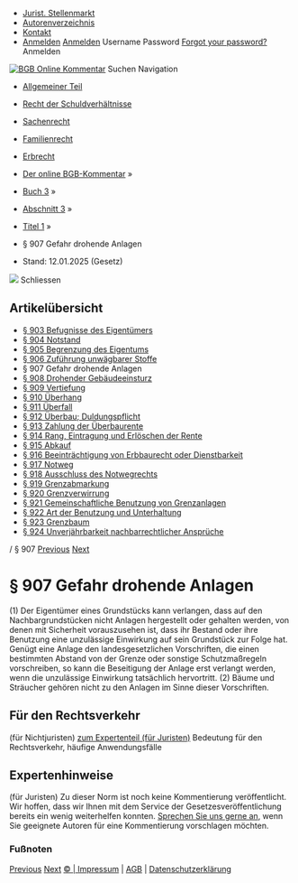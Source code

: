  * [Jurist. Stellenmarkt](https://bgb.kommentar.de/Buch-3/Abschnitt-3/Titel-1/</job-board> "Jurist. Stellenmarkt")
  * [Autorenverzeichnis](https://bgb.kommentar.de/Buch-3/Abschnitt-3/Titel-1/</Autorenverzeichnis> "Autorenverzeichnis")
  * [Kontakt](https://bgb.kommentar.de/Buch-3/Abschnitt-3/Titel-1/</Kontakt>)
  * [Anmelden](https://bgb.kommentar.de/Buch-3/Abschnitt-3/Titel-1/<#login> "show login form") [Anmelden](https://bgb.kommentar.de/Buch-3/Abschnitt-3/Titel-1/<#> "hide login form") Username Password
[Forgot your password?](https://bgb.kommentar.de/Buch-3/Abschnitt-3/Titel-1/</user/forgotpassword>) Anmelden 


[![BGB Online Kommentar](https://bgb.kommentar.de/extension/bgb/design/bgb/images/logo.png)](https://bgb.kommentar.de/Buch-3/Abschnitt-3/Titel-1/</> "BGB Online Kommentar")
Suchen
Navigation
  * [Allgemeiner Teil](https://bgb.kommentar.de/Buch-3/Abschnitt-3/Titel-1/</Buch-1>)
  * [Recht der Schuldverhältnisse](https://bgb.kommentar.de/Buch-3/Abschnitt-3/Titel-1/</Buch-2>)
  * [Sachenrecht](https://bgb.kommentar.de/Buch-3/Abschnitt-3/Titel-1/</Buch-3>)
  * [Familienrecht](https://bgb.kommentar.de/Buch-3/Abschnitt-3/Titel-1/</Buch-4>)
  * [Erbrecht](https://bgb.kommentar.de/Buch-3/Abschnitt-3/Titel-1/</Buch-5>)


  * [Der online BGB-Kommentar](https://bgb.kommentar.de/Buch-3/Abschnitt-3/Titel-1/</>) »
  * [Buch 3](https://bgb.kommentar.de/Buch-3/Abschnitt-3/Titel-1/</Buch-3>) »
  * [Abschnitt 3](https://bgb.kommentar.de/Buch-3/Abschnitt-3/Titel-1/</Buch-3/Abschnitt-3>) »
  * [Titel 1](https://bgb.kommentar.de/Buch-3/Abschnitt-3/Titel-1/</Buch-3/Abschnitt-3/Titel-1>) »
  * § 907 Gefahr drohende Anlagen 
  * Stand: 12.01.2025 (Gesetz) 


![](https://vg01.met.vgwort.de/na/1c9909529ead4f509072c06d9081a7d5)
Schliessen 
## Artikelübersicht
  * [ § 903 Befugnisse des Eigentümers ](https://bgb.kommentar.de/Buch-3/Abschnitt-3/Titel-1/</Buch-3/Abschnitt-3/Titel-1/Befugnisse-des-Eigentuemers>)
  * [ § 904 Notstand ](https://bgb.kommentar.de/Buch-3/Abschnitt-3/Titel-1/</Buch-3/Abschnitt-3/Titel-1/Notstand>)
  * [ § 905 Begrenzung des Eigentums ](https://bgb.kommentar.de/Buch-3/Abschnitt-3/Titel-1/</Buch-3/Abschnitt-3/Titel-1/Begrenzung-des-Eigentums>)
  * [ § 906 Zuführung unwägbarer Stoffe ](https://bgb.kommentar.de/Buch-3/Abschnitt-3/Titel-1/</Buch-3/Abschnitt-3/Titel-1/Zufuehrung-unwaegbarer-Stoffe>)
  * § 907 Gefahr drohende Anlagen 
  * [ § 908 Drohender Gebäudeeinsturz ](https://bgb.kommentar.de/Buch-3/Abschnitt-3/Titel-1/</Buch-3/Abschnitt-3/Titel-1/Drohender-Gebaeudeeinsturz>)
  * [ § 909 Vertiefung ](https://bgb.kommentar.de/Buch-3/Abschnitt-3/Titel-1/</Buch-3/Abschnitt-3/Titel-1/Vertiefung>)
  * [ § 910 Überhang ](https://bgb.kommentar.de/Buch-3/Abschnitt-3/Titel-1/</Buch-3/Abschnitt-3/Titel-1/Ueberhang>)
  * [ § 911 Überfall ](https://bgb.kommentar.de/Buch-3/Abschnitt-3/Titel-1/</Buch-3/Abschnitt-3/Titel-1/Ueberfall>)
  * [ § 912 Überbau; Duldungspflicht ](https://bgb.kommentar.de/Buch-3/Abschnitt-3/Titel-1/</Buch-3/Abschnitt-3/Titel-1/Ueberbau-Duldungspflicht>)
  * [ § 913 Zahlung der Überbaurente ](https://bgb.kommentar.de/Buch-3/Abschnitt-3/Titel-1/</Buch-3/Abschnitt-3/Titel-1/Zahlung-der-Ueberbaurente>)
  * [ § 914 Rang, Eintragung und Erlöschen der Rente ](https://bgb.kommentar.de/Buch-3/Abschnitt-3/Titel-1/</Buch-3/Abschnitt-3/Titel-1/Rang-Eintragung-und-Erloeschen-der-Rente>)
  * [ § 915 Abkauf ](https://bgb.kommentar.de/Buch-3/Abschnitt-3/Titel-1/</Buch-3/Abschnitt-3/Titel-1/Abkauf>)
  * [ § 916 Beeinträchtigung von Erbbaurecht oder Dienstbarkeit ](https://bgb.kommentar.de/Buch-3/Abschnitt-3/Titel-1/</Buch-3/Abschnitt-3/Titel-1/Beeintraechtigung-von-Erbbaurecht-oder-Dienstbarkeit>)
  * [ § 917 Notweg ](https://bgb.kommentar.de/Buch-3/Abschnitt-3/Titel-1/</Buch-3/Abschnitt-3/Titel-1/Notweg>)
  * [ § 918 Ausschluss des Notwegrechts ](https://bgb.kommentar.de/Buch-3/Abschnitt-3/Titel-1/</Buch-3/Abschnitt-3/Titel-1/Ausschluss-des-Notwegrechts>)
  * [ § 919 Grenzabmarkung ](https://bgb.kommentar.de/Buch-3/Abschnitt-3/Titel-1/</Buch-3/Abschnitt-3/Titel-1/Grenzabmarkung>)
  * [ § 920 Grenzverwirrung ](https://bgb.kommentar.de/Buch-3/Abschnitt-3/Titel-1/</Buch-3/Abschnitt-3/Titel-1/Grenzverwirrung>)
  * [ § 921 Gemeinschaftliche Benutzung von Grenzanlagen ](https://bgb.kommentar.de/Buch-3/Abschnitt-3/Titel-1/</Buch-3/Abschnitt-3/Titel-1/Gemeinschaftliche-Benutzung-von-Grenzanlagen>)
  * [ § 922 Art der Benutzung und Unterhaltung ](https://bgb.kommentar.de/Buch-3/Abschnitt-3/Titel-1/</Buch-3/Abschnitt-3/Titel-1/Art-der-Benutzung-und-Unterhaltung>)
  * [ § 923 Grenzbaum ](https://bgb.kommentar.de/Buch-3/Abschnitt-3/Titel-1/</Buch-3/Abschnitt-3/Titel-1/Grenzbaum>)
  * [ § 924 Unverjährbarkeit nachbarrechtlicher Ansprüche ](https://bgb.kommentar.de/Buch-3/Abschnitt-3/Titel-1/</Buch-3/Abschnitt-3/Titel-1/Unverjaehrbarkeit-nachbarrechtlicher-Ansprueche>)


/ § 907 
[Previous](https://bgb.kommentar.de/Buch-3/Abschnitt-3/Titel-1/</Buch-3/Abschnitt-3/Titel-1/Zufuehrung-unwaegbarer-Stoffe> "§ 906 Zuführung unwägbarer Stoffe") [Next](https://bgb.kommentar.de/Buch-3/Abschnitt-3/Titel-1/</Buch-3/Abschnitt-3/Titel-1/Drohender-Gebaeudeeinsturz> "§ 908 Drohender Gebäudeeinsturz")
# § 907 Gefahr drohende Anlagen
(1) Der Eigentümer eines Grundstücks kann verlangen, dass auf den Nachbargrundstücken nicht Anlagen hergestellt oder gehalten werden, von denen mit Sicherheit vorauszusehen ist, dass ihr Bestand oder ihre Benutzung eine unzulässige Einwirkung auf sein Grundstück zur Folge hat. Genügt eine Anlage den landesgesetzlichen Vorschriften, die einen bestimmten Abstand von der Grenze oder sonstige Schutzmaßregeln vorschreiben, so kann die Beseitigung der Anlage erst verlangt werden, wenn die unzulässige Einwirkung tatsächlich hervortritt.
(2) Bäume und Sträucher gehören nicht zu den Anlagen im Sinne dieser Vorschriften.
## Für den Rechtsverkehr 
(für Nichtjuristen)
[zum Expertenteil (für Juristen)](https://bgb.kommentar.de/Buch-3/Abschnitt-3/Titel-1/<#expertenhinweise>)
Bedeutung für den Rechtsverkehr, häufige Anwendungsfälle
## Expertenhinweise
(für Juristen)
Zu dieser Norm ist noch keine Kommentierung veröffentlicht. Wir hoffen, dass wir Ihnen mit dem Service der Gesetzesveröffentlichung bereits ein wenig weiterhelfen konnten. [Sprechen Sie uns gerne an](https://bgb.kommentar.de/Buch-3/Abschnitt-3/Titel-1/</Kontakt>), wenn Sie geeignete Autoren für eine Kommentierung vorschlagen möchten. 
### Fußnoten
[Previous](https://bgb.kommentar.de/Buch-3/Abschnitt-3/Titel-1/</Buch-3/Abschnitt-3/Titel-1/Zufuehrung-unwaegbarer-Stoffe> "§ 906 Zuführung unwägbarer Stoffe") [Next](https://bgb.kommentar.de/Buch-3/Abschnitt-3/Titel-1/</Buch-3/Abschnitt-3/Titel-1/Drohender-Gebaeudeeinsturz> "§ 908 Drohender Gebäudeeinsturz")
[© | Impressum](https://bgb.kommentar.de/Buch-3/Abschnitt-3/Titel-1/</Kontakt>) | [AGB](https://bgb.kommentar.de/Buch-3/Abschnitt-3/Titel-1/</AGB>) | [Datenschutzerklärung](https://bgb.kommentar.de/Buch-3/Abschnitt-3/Titel-1/</Datenschutzerklaerung-fuer-Leser>)
